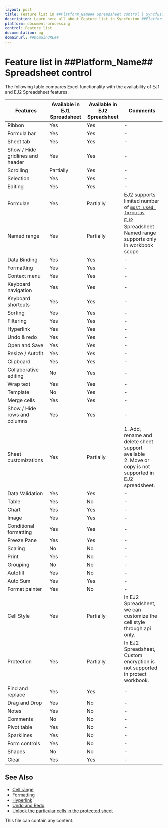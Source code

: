```yaml
---
layout: post
title: Feature list in ##Platform_Name## Spreadsheet control | Syncfusion
description: Learn here all about Feature list in Syncfusion ##Platform_Name## Spreadsheet control of Syncfusion Essential JS 2 and more.
platform: document-processing
control: Feature list 
documentation: ug
domainurl: ##DomainURL##
---
```


# Feature list in ##Platform_Name## Spreadsheet control

The following table compares Excel functionality with the availability of EJ1 and EJ2 Spreadsheet features.

| **Features** | **Available in EJ1 Spreadsheet** | **Available in EJ2 Spreadsheet** | **Comments** |
| --- | --- | --- | --- |
| Ribbon | Yes | Yes | - |
| Formula bar | Yes | Yes | - |
| Sheet tab | Yes | Yes | - |
| Show / Hide gridlines and header | Yes | Yes | - |
| Scrolling | Partially | Yes | - |
| Selection | Yes | Yes | - |
| Editing | Yes | Yes | - |
| Formulae | Yes | Partially | EJ2 supports limited number of [`most used formulas`](https://ej2.syncfusion.com/documentation/spreadsheet/formulas/#supported-formulas)  |
| Named range | Yes | Partially | EJ2 Spreadsheet Named range supports only in workbook scope |
| Data Binding | Yes | Yes | - |
| Formatting | Yes | Yes | - |
| Context menu | Yes | Yes | - |
| Keyboard navigation | Yes | Yes | - |
| Keyboard shortcuts | Yes | Yes | - |
| Sorting | Yes | Yes | - |
| Filtering | Yes | Yes | - |
| Hyperlink | Yes | Yes | - |
| Undo & redo | Yes | Yes | - |
| Open and Save | Yes | Yes | - |
| Resize / Autofit | Yes | Yes | - |
| Clipboard | Yes | Yes | - |
| Collaborative editing | No | Yes | - |
| Wrap text | Yes | Yes | - |
| Template | No | Yes | - |
| Merge cells | Yes | Yes | - |
| Show / Hide rows and columns | Yes | Yes | - |
| Sheet customizations | Yes | Partially | 1. Add, rename and delete sheet support available <br/> 2. Move or copy is not supported in EJ2 spreadsheet. <br/> |
| Data Validation | Yes | Yes | - |
| Table | Yes | No | - |
| Chart | Yes | Yes | - |
| Image | Yes | Yes | - |
| Conditional formatting | Yes | Yes | - |
| Freeze Pane | Yes | Yes | - |
| Scaling | No | No | - |
| Print | Yes | No | - |
| Grouping | No | No | - |
| Autofill | Yes | No | - |
| Auto Sum | Yes | Yes | - |
| Format painter | Yes | No | - |
| Cell Style | Yes | Partially | In EJ2 Spreadsheet, we can customize the cell style through api only. |
| Protection | Yes | Partially | In EJ2 Spreadsheet, Custom encryption is not supported in protect workbook. |
| Find and replace | Yes | Yes | - |
| Drag and Drop | Yes | No | - |
| Notes | Yes | No | - |
| Comments | No | No | - |
| Pivot table | Yes | No | - |
| Sparklines | Yes | No | - |
| Form controls | Yes | No | - |
| Shapes | No | No | - |
| Clear | Yes | Yes | - |

## See Also

* [Cell range](./cell-range)
* [Formatting](./formatting)
* [Hyperlink](./link)
* [Undo and Redo](./undo-redo)
* [Unlock the particular cells in the protected sheet](./protect-sheet#unlock-the-particular-cells-in-the-protected-sheet)

This file can contain any content.